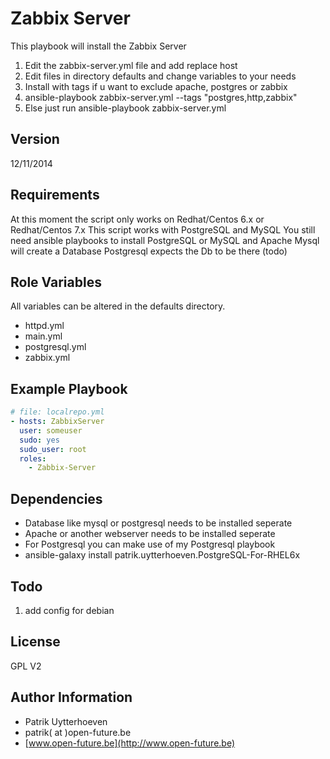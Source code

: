 Zabbix Server
=============

This playbook will install the Zabbix Server

1. Edit the zabbix-server.yml file and add replace host
2. Edit files in directory defaults and change variables to your needs
3. Install with tags if u want to exclude apache, postgres or zabbix
4. ansible-playbook zabbix-server.yml --tags "postgres,http,zabbix"
5. Else just run ansible-playbook zabbix-server.yml

Version
-------
12/11/2014


Requirements
------------

At this moment the script only works on Redhat/Centos 6.x or Redhat/Centos 7.x
This script works with PostgreSQL and MySQL
You still need ansible playbooks to install PostgreSQL or MySQL and Apache
Mysql will create a Database Postgresql expects the Db to be there (todo)

Role Variables
--------------
All variables can be altered in the defaults directory.

* httpd.yml
* main.yml
* postgresql.yml
* zabbix.yml

Example Playbook
-------------------------
```yaml
# file: localrepo.yml
- hosts: ZabbixServer
  user: someuser
  sudo: yes
  sudo_user: root
  roles:
    - Zabbix-Server
```

Dependencies
------------

* Database like mysql or postgresql needs to be installed seperate
* Apache or another webserver needs to be installed seperate
* For Postgresql you can make use of my Postgresql playbook
* ansible-galaxy install patrik.uytterhoeven.PostgreSQL-For-RHEL6x

Todo
----
1. add config for debian

License
-------

GPL V2

Author Information
------------------

* Patrik Uytterhoeven
* patrik( at )open-future.be
* [www.open-future.be](http://www.open-future.be)
